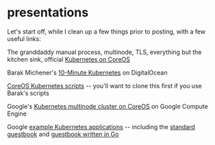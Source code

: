 # presentations
Let's start off, while I clean up a few things prior to posting, with a few 
useful links:

The granddaddy manual process, multinode, TLS, everything but the kitchen 
sink, official [Kubernetes on CoreOS](https://coreos.com/kubernetes/docs/latest/getting-started.html)

Barak Michener's [10-Minute Kubernetes](https://github.com/barakmich/10m-k8s) 
on DigitalOcean

[CoreOS Kubernetes scripts](https://github.com/coreos/coreos-kubernetes) -- 
you'll want to clone this first if you use Barak's scripts

Google's [Kubernetes multinode cluster on CoreOS](https://github.com/kubernetes/kubernetes/blob/master/docs/getting-started-guides/coreos/coreos_multinode_cluster.md) on Google Compute Engine

Google [example Kubernetes applications](https://github.com/kubernetes/kubernetes/tree/master/examples) -- 
including the [standard guestbook](https://github.com/kubernetes/kubernetes/tree/master/examples/guestbook) 
and [guestbook written in Go](https://github.com/kubernetes/kubernetes/tree/master/examples/guestbook-go)
